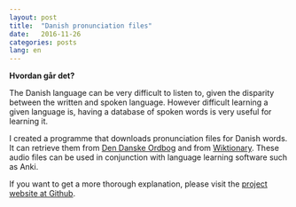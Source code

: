 ```yaml
---
layout: post
title:  "Danish pronunciation files"
date:   2016-11-26
categories: posts
lang: en
---
```


**Hvordan går det?**

The Danish language can be very difficult to listen to, given the disparity between the written and spoken language.
However difficult learning a given language is, having a database of spoken words is very useful  for learning it.

I created a programme that downloads pronunciation files for Danish words. It can retrieve them from [ Den Danske Ordbog](http://ordnet.dk/ddo) and from [Wiktionary](https://en.wiktionary.org/wiki/Wiktionary:Main_Page).
These audio files can be used in conjunction with language learning software such as Anki.

If you want to get a more thorough explanation, please visit the [project website at Github](https://github.com/antortjim/Danish-pronunciation).

